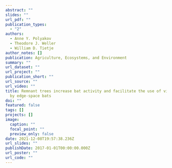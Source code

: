 ```yaml
---
abstract: ""
slides: ""
url_pdf: ""
publication_types:
  - "2"
authors:
  - Anne Y. Polyakov
  - Theodore J. Weller
  - William D. Tietje
author_notes: []
publication: Agriculture, Ecosystems, and Environment
summary: ""
url_dataset: ""
url_project: ""
publication_short: ""
url_source: ""
url_video: ""
title: Remnant trees increase bat activity and facilitate the use of vineyards
  by edge-space bats
doi: ""
featured: false
tags: []
projects: []
image:
  caption: ""
  focal_point: ""
  preview_only: false
date: 2021-12-08T19:57:38.236Z
url_slides: ""
publishDate: 2017-01-01T00:00:00.000Z
url_poster: ""
url_code: ""
---
```

